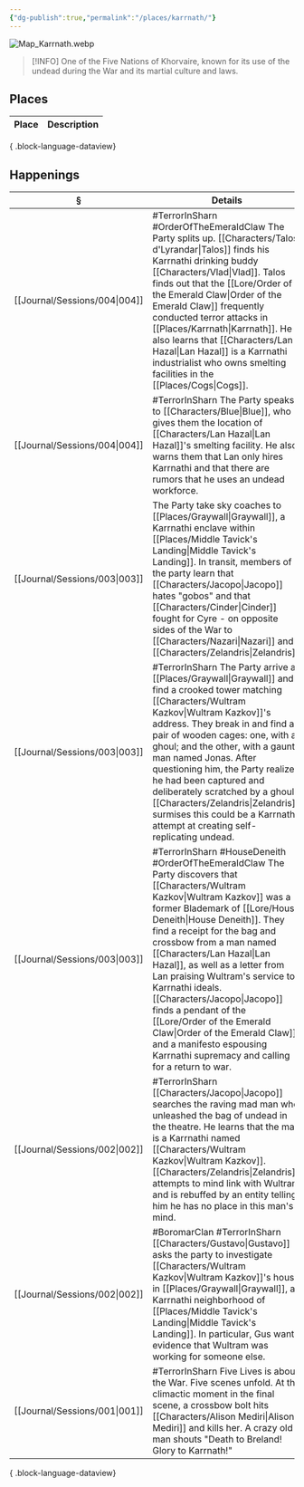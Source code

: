 ```yaml
---
{"dg-publish":true,"permalink":"/places/karrnath/"}
---
```


![Map_Karrnath.webp](/img/user/z_attachments/Map_Karrnath.webp)

> [!INFO] One of the Five Nations of Khorvaire, known for its use of the undead during the War and its martial culture and laws.

## Places
| Place | Description |
| ----- | ----------- |

{ .block-language-dataview}
## Happenings
| §                                | Details                                                                                                                                                                                                                                                                                                                                                                                                                                               |
| -------------------------------- | ----------------------------------------------------------------------------------------------------------------------------------------------------------------------------------------------------------------------------------------------------------------------------------------------------------------------------------------------------------------------------------------------------------------------------------------------------- |
| [[Journal/Sessions/004\|004]] | #TerrorInSharn #OrderOfTheEmeraldClaw The Party splits up. [[Characters/Talos d'Lyrandar\|Talos]] finds his Karrnathi drinking buddy [[Characters/Vlad\|Vlad]]. Talos finds out that the [[Lore/Order of the Emerald Claw\|Order of the Emerald Claw]] frequently conducted terror attacks in [[Places/Karrnath\|Karrnath]]. He also learns that [[Characters/Lan Hazal\|Lan Hazal]] is a Karrnathi industrialist who owns smelting facilities in the [[Places/Cogs\|Cogs]].                                                                                          |
| [[Journal/Sessions/004\|004]] | #TerrorInSharn The Party speaks to [[Characters/Blue\|Blue]], who gives them the location of [[Characters/Lan Hazal\|Lan Hazal]]'s smelting facility. He also warns them that Lan only hires Karrnathi and that there are rumors that he uses an undead workforce.                                                                                                                                                                                                                           |
| [[Journal/Sessions/003\|003]] | The Party take sky coaches to [[Places/Graywall\|Graywall]], a Karrnathi enclave within [[Places/Middle Tavick's Landing\|Middle Tavick's Landing]]. In transit, members of the party learn that [[Characters/Jacopo\|Jacopo]] hates "gobos" and that [[Characters/Cinder\|Cinder]] fought for Cyre - on opposite sides of the War to [[Characters/Nazari\|Nazari]] and [[Characters/Zelandris\|Zelandris]].                                                                                                                                                                          |
| [[Journal/Sessions/003\|003]] | #TerrorInSharn The Party arrive at [[Places/Graywall\|Graywall]] and find a crooked tower matching [[Characters/Wultram Kazkov\|Wultram Kazkov]]'s address. They break in and find a pair of wooden cages: one, with a ghoul; and the other, with a gaunt man named Jonas. After questioning him, the Party realizes he had been captured and deliberately scratched by a ghoul. [[Characters/Zelandris\|Zelandris]] surmises this could be a Karrnathi attempt at creating self-replicating undead.                    |
| [[Journal/Sessions/003\|003]] | #TerrorInSharn #HouseDeneith #OrderOfTheEmeraldClaw The Party discovers that [[Characters/Wultram Kazkov\|Wultram Kazkov]] was a former Blademark of [[Lore/House Deneith\|House Deneith]]. They find a receipt for the bag and crossbow from a man named [[Characters/Lan Hazal\|Lan Hazal]], as well as a letter from Lan praising Wultram's service to Karrnathi ideals. [[Characters/Jacopo\|Jacopo]] finds a pendant of the [[Lore/Order of the Emerald Claw\|Order of the Emerald Claw]] and a manifesto espousing Karrnathi supremacy and calling for a return to war. |
| [[Journal/Sessions/002\|002]] | #TerrorInSharn [[Characters/Jacopo\|Jacopo]] searches the raving mad man who unleashed the bag of undead in the theatre. He learns that the man is a Karrnathi named [[Characters/Wultram Kazkov\|Wultram Kazkov]]. [[Characters/Zelandris\|Zelandris]] attempts to mind link with Wultram and is rebuffed by an entity telling him he has no place in this man's mind.                                                                                                                                                   |
| [[Journal/Sessions/002\|002]] | #BoromarClan #TerrorInSharn  [[Characters/Gustavo\|Gustavo]] asks the party to investigate [[Characters/Wultram Kazkov\|Wultram Kazkov]]'s house in [[Places/Graywall\|Graywall]], a Karrnathi neighborhood of [[Places/Middle Tavick's Landing\|Middle Tavick's Landing]]. In particular, Gus wants evidence that Wultram was working for someone else.                                                                                                                                                                                              |
| [[Journal/Sessions/001\|001]] | #TerrorInSharn Five Lives is about the War. Five scenes unfold. At the climactic moment in the final scene, a crossbow bolt hits [[Characters/Alison Mediri\|Alison Mediri]] and kills her. A crazy old man shouts "Death to Breland! Glory to Karrnath!"                                                                                                                                                                                                                       |

{ .block-language-dataview}